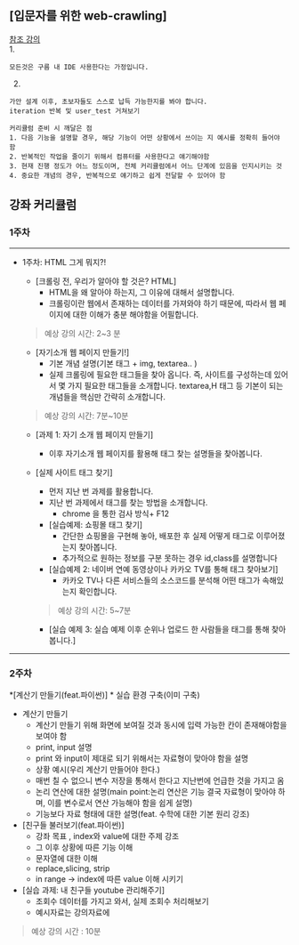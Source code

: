 ## [입문자를 위한 web-crawling]

[참조 강의](https://book.coalastudy.com/data_crawling/)      
1.
```
모든것은 구름 내 IDE 사용한다는 가정입니다.
```
2.
```
가안 설계 이후, 초보자들도 스스로 납득 가능한지를 봐야 합니다.
iteration 반복 및 user_test 거쳐보기
```
```
커리큘럼 준비 시 깨달은 점
1. 다음 기능을 설명할 경우, 해당 기능이 어떤 상황에서 쓰이는 지 예시를 정확히 들어야 함
2. 반복적인 작업을 줄이기 위해서 컴퓨터를 사용한다고 얘기해야함
3. 현재 진행 정도가 어느 정도이며, 전체 커리큘럼에서 어느 단계에 있음을 인지시키는 것
4. 중요한 개념의 경우, 반복적으로 얘기하고 쉽게 전달할 수 있어야 함
```
## 강좌 커리큘럼

### 1주차

-----

* 1주차: HTML 그게 뭐지?!
  
  * [크롤링 전, 우리가 알아야 할 것은? HTML]
    * HTML을 왜 알아야 하는지, 그 이유에 대해서 설명합니다.
    * 크롤링이란 웹에서 존재하는 데이터를 가져와야 하기 때문에, 따라서 웹 페이지에 대한 이해가 충분 해야함을 어필합니다. 
  > 예상 강의 시간: 2~3 분
  * [자기소개 웹 페이지 만들기!]
    * 기본 개념 설명(기본 태그 + img, textarea.. )
    * 실제 크롤링에 필요한 태그들을 찾아 옵니다. 즉, 사이트를 구성하는데 있어서 몇 가지 필요한 태그들을 소개합니다. textarea,H 태그 등 기본이 되는 개념들을 핵심만 간략히 소개합니다.
  > 예상 강의 시간: 7분~10분

  * [과제 1: 자기 소개 웹 페이지 만들기]
    * 이후 자기소개 웹 페이지를 활용해 태그 찾는 설명들을 찾아봅니다.
  
  * [실제 사이트 태그 찾기]

    * 먼저 지난 번 과제를 활용합니다.
    * 지난 번 과제에서 태그를 찾는 방법을 소개합니다.
      * chrome 을 통한 검사 방식+ F12
    * [실습예제: 쇼핑몰 태그 찾기]
      * 간단한 쇼핑몰을 구현해 놓아, 배포한 후 실제 어떻게 태그로 이루어졌는지 찾아봅니다.
      * 추가적으로 원하는 정보를 구분 못하는 경우 id,class를 설명합니다
    * [실습예제 2: 네이버 연예 동영상이나 카카오 TV를 통해 태그 찾아보기]
      * 카카오 TV나 다른 서비스들의 소스코드를 분석해 어떤 태그가 속해있는지 확인합니다.
    
    > 예상 강의 시간: 5~7분
    
    * [실습 예제 3: 실습 예제 이후 순위나 업로드 한 사람들을 태그를 통해 찾아봅니다.]

---
### 2주차

*[계산기 만들기(feat.파이썬)]
    * 실습 환경 구축(이미 구축)
  * 계산기 만들기
    * 계산기 만들기 위해 화면에 보여질 것과 동시에 입력 가능한 칸이 존재해야함을 보여야 함
    * print, input 설명
    * print 와 input이 제대로 되기 위해서는 자료형이 맞아야 함을 설명
    * 상황 예시(우리 계산기 만들어야 한다.)
    * 매번 칠 수 없으니 변수 저장을 통해서 한다고 지난번에 언급한 것을 가지고 옴
    * 논리 연산에 대한 설명(main point:논리 연산은 기능 결국 자료형이 맞아야 하며, 이를 변수로서 연산 가능해야 함을 쉽게 설명)
    * 기능보다 자료 형태에 대한 설명(feat. 수학에 대한 기본 원리 강조)
* [친구들 불러보기(feat.파이썬)]
  * 강좌 목표 , index와 value에 대한 주제 강조
  * 그 이후 상황에 따른 기능 이해
  * 문자열에 대한 이해
  * replace,slicing, strip
  * in range -> index에 따른 value 이해 시키기
* [실습 과제: 내 친구들 youtube 관리해주기]
  * 조회수 데이터를 가지고 와서, 실제 조회수 처리해보기
  * 예시자료는 강의자료에
>예상 강의 시간 : 10분 
